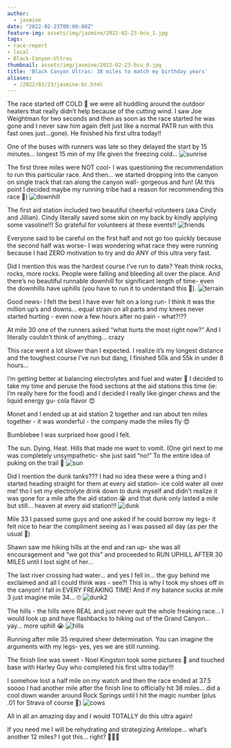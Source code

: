 ```yaml
---
author: 
  - jasmine
date: "2022-02-23T00:00:00Z"
feature-img: assets/img/jasmine/2022-02-23-bcu_1.jpg
tags:
- race-report
- local
- Black-Canyon-Ultras
thumbnail: assets/img/jasmine/2022-02-23-bcu_0.jpg
title: 'Black Canyon Ultras: 38 miles to match my birthday years'
aliases:
  - /2022/02/23/jasmine-bc.html
---
```


The race started off COLD 🥶 we were all huddling around the outdoor heaters
that really didn’t help because of the cutting wind. I saw Joe Weightman for two
seconds and then as soon as the race started he was gone and I never saw him
again (felt just like a normal PATR run with this fast ones just…gone). He
finished his first ultra today!! 

One of the buses with runners was late so they delayed the start by 15 minutes…
longest 15 min of my life given the freezing cold…
![sunrise](/assets/img/jasmine/2022-02-23-bcu_5.jpg)

The first three miles were NOT cool- I was questioning the recommendation to run
this particular race. And then… we started dropping into the canyon on single
track that ran along the canyon wall- gorgeous and fun! (At this point I decided
maybe my running tribe had a reason for recommending this race 🤣)
![downhill](/assets/img/jasmine/2022-02-23-bcu_8.jpg)

The first aid station included two beautiful cheerful volunteers (aka Cindy and
Jillian). Cindy literally saved some skin on my back by kindly applying some
vasoline!!! So grateful for volunteers at these events!!
![friends](/assets/img/jasmine/2022-02-23-bcu_4.jpg)

Everyone said to be careful on the first half and not go too quickly because the
second half was worse- I was wondering what race they were running because I had
ZERO motivation to try and do ANY of this ultra very fast. 

Did I mention this was the hardest course I’ve run to date? Yeah think rocks,
rocks, more rocks. People were falling and bleeding all over the place. And
there’s no beautiful runnable downhill for significant length of time- even the
downhills have uphills (you have to run it to understand this 😬).
![terrain](/assets/img/jasmine/2022-02-23-bcu_3.jpg)

Good news- I felt the best I have ever felt on a long run- I think it was the
million up’s and downs… equal strain on all parts and my knees never started
hurting - even now a few hours after no pain - what?!?? 

At mile 30 one of the runners asked “what hurts the most right now?” And I
literally couldn’t think of anything… crazy 

This race went a lot slower than I expected. I realize it’s my longest distance
and the toughest course I’ve run but dang, I finished 50k and 55k in under 8
hours… 

I’m getting better at balancing electrolytes and fuel and water 😬 I decided to
take my time and peruse the food sections at the aid stations this time (ie: I’m
really here for the food) and I decided I really like ginger chews and the
liquid energy gu- cola flavor 😍

Monet and I ended up at aid station 2 together and ran about ten miles
together - it was wonderful - the company made the miles fly 😍

Bumblebee I was surprised how good I felt. 

The sun. Dying. Heat. Hills that made me want to vomit. (One girl next to me was
completely unsympathetic- she just said “no!” To the entire idea of puking on
the trail 🤣  ![sun](/assets/img/jasmine/2022-02-23-bcu_7.jpg)

Did I mention the dunk tanks??? I had no idea these were a thing and I started
heading straight for them at every aid station- ice cold water all over me! tho
I set my electrolyte drink down to dunk myself and didn’t realize it was gone
for a mile afte the aid station 😭 and that dunk only lasted a mile but still…
heaven at every aid station!!! ![dunk](/assets/img/jasmine/2022-02-23-bcu_9.jpg)

Mile 33 I passed some guys and one asked if he could borrow my legs- it felt
nice to hear the compliment seeing as I was passed all day (as per the usual 🤣)

Shawn saw me hiking hills at the end and ran up- she was all encouragement and
“we got this” and proceeded to RUN UPHILL AFTER 30 MILES until I lost sight of
her…

The last river crossing had water… and yes I fell in… the guy behind me
exclaimed and all I could think was - see?! This is why I took my shoes off in
the canyon! I fall in EVERY FREAKING TIME! And if my balance sucks at mile 3
just imagine mile 34… 🙄 ![dunk2](/assets/img/jasmine/2022-02-23-bcu_6.jpg)

The hills - the hills were REAL and just never quit the whole freaking race… I
would look up and have flashbacks to hiking out of the Grand Canyon… yay… more
uphill 😭 ![hills](/assets/img/jasmine/2022-02-23-bcu_1.jpg)

Running after mile 35 required sheer determination. You can imagine the
arguments with my legs- yes, yes we are still running. 

The finish line was sweet - Noel Kingston took some pictures 🥰 and touched base
with Harley Guy who completed his first ultra today!!! 

I somehow lost a half mile on my watch and then the race ended at 37.5 soooo I
had another mile after the finish line to officially hit 38 miles… did a cool
down wander around Rock Springs until I hit the magic number (plus .01 for
Strava of course 🤣) ![cows](/assets/img/jasmine/2022-02-23-bcu_2.jpg)

All in all an amazing day and I would TOTALLY do this ultra again! 

If you need me I will be rehydrating and strategizing Antelope… what’s another
12 miles? I got this… right? 🤣😬🤣
